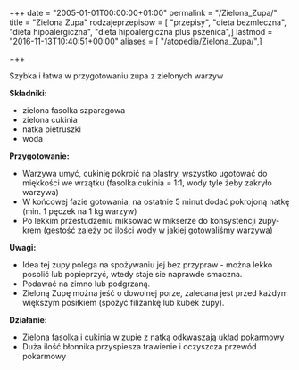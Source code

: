 +++
date = "2005-01-01T00:00:00+01:00"
permalink = "/Zielona_Zupa/"
title = "Zielona Zupa"
rodzajeprzepisow = [ "przepisy", "dieta bezmleczna", "dieta hipoalergiczna", "dieta hipoalergiczna plus pszenica",]
lastmod = "2016-11-13T10:40:51+00:00"
aliases = [ "/atopedia/Zielona_Zupa/",]

+++

Szybka i łatwa w przygotowaniu zupa z zielonych warzyw

**Składniki:**

-   zielona fasolka szparagowa
-   zielona cukinia
-   natka pietruszki
-   woda

**Przygotowanie:**

-   Warzywa umyć, cukinię pokroić na plastry, wszystko ugotować do miękkości we wrzątku (fasolka:cukinia = 1:1, wody tyle żeby zakryło warzywa)
-   W końcowej fazie gotowania, na ostatnie 5 minut dodać pokrojoną natkę (min. 1 pęczek na 1 kg warzyw)
-   Po lekkim przestudzeniu miksować w mikserze do konsystencji zupy-krem (gestość zależy od ilości wody w jakiej gotowaliśmy warzywa)

**Uwagi:**

-   Idea tej zupy polega na spożywaniu jej bez przypraw - można lekko posolić lub popieprzyć, wtedy staje sie naprawde smaczna.
-   Podawać na zimno lub podgrzaną.
-   Zieloną Zupę można jeść o dowolnej porze, zalecana jest przed każdym większym posiłkiem (spożyć filiżankę lub kubek zupy).

**Działanie:**

-   Zielona fasolka i cukinia w zupie z natką odkwaszają układ pokarmowy
-   Duża ilość błonnika przyspiesza trawienie i oczyszcza przewód pokarmowy
